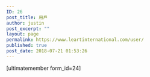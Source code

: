 ```yaml
---
ID: 26
post_title: 用戶
author: justin
post_excerpt: ""
layout: page
permalink: https://www.leartinternational.com/user/
published: true
post_date: 2018-07-21 01:53:26
---
```

[ultimatemember form_id=24]